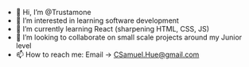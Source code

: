 - 👋 Hi, I’m @Trustamone
- 👀 I’m interested in learning software development
- 🌱 I’m currently learning React (sharpening HTML, CSS, JS)
- 💞️ I’m looking to collaborate on small scale projects around my Junior level
- 📫 How to reach me: Email -> CSamuel.Hue@gmail.com 

<!---
Trustamone/Trustamone is a ✨ special ✨ repository because its `README.md` (this file) appears on your GitHub profile.
You can click the Preview link to take a look at your changes.
--->
